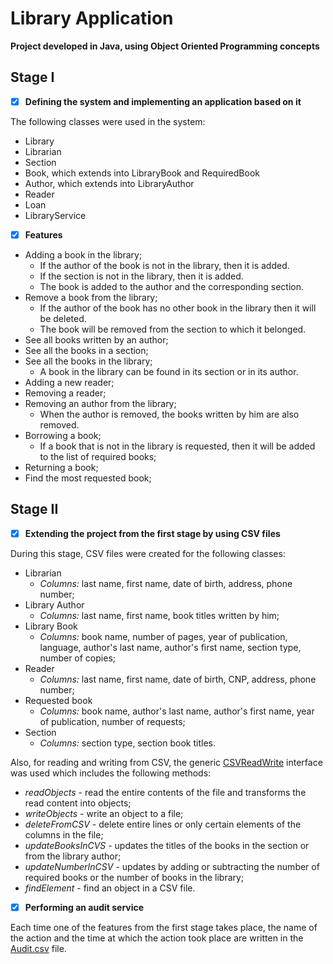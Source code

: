 # Library Application
**Project developed in Java, using Object Oriented Programming concepts**

## Stage I

- [x] **Defining the system and implementing an application based on it**

The following classes were used in the system:
* Library
* Librarian
* Section
* Book, which extends into LibraryBook and RequiredBook
* Author,  which extends into LibraryAuthor
* Reader
* Loan
* LibraryService

- [x] **Features**

* Adding a book in the library;
    * If the author of the book is not in the library, then it is added.
    * If the section is not in the library, then it is added.
    * The book is added to the author and the corresponding section.
* Remove a book from the library;
    * If the author of the book has no other book in the library then it will be deleted.
    * The book will be removed from the section to which it belonged.
* See all books written by an author;
* See all the books in a section;
* See all the books in the library;
     * A book in the library can be found in its section or in its author.
* Adding a new reader;
* Removing a reader;
* Removing an author from the library;
     * When the author is removed, the books written by him are also removed.
* Borrowing a book;
     * If a book that is not in the library is requested, then it will be added to the list of required books;
* Returning a book;
* Find the most requested book;

## Stage II

- [x] **Extending the project from the first stage by using CSV files** 

During this stage, CSV files were created for the following classes:
* Librarian 
   * *Columns:* last name, first name, date of birth, address, phone number;
* Library Author 
   * *Columns:* last name, first name, book titles written by him;
* Library Book 
   * *Columns:* book name, number of pages, year of publication, language, author's last name, author's first name, section type, number of copies;
* Reader 
   * *Columns:* last name, first name, date of birth, CNP, address, phone number;
* Requested book 
   * *Columns:* book name, author's last name, author's first name, year of publication, number of requests;
* Section 
   * *Columns:* section type, section book titles.

Also, for reading and writing from CSV, the generic [CSVReadWrite](https://github.com/AtasieOana/Library-Application/blob/main/src/csvManage/csvReadWrite/CSVReadWrite.java) interface was used which includes the following methods:
* *readObjects* - read the entire contents of the file and transforms the read content into objects;
* *writeObjects* - write an object to a file;
* *deleteFromCSV* - delete entire lines or only certain elements of the columns in the file;
* *updateBooksInCVS* - updates the titles of the books in the section or from the library author;
* *updateNumberInCSV* - updates by adding or subtracting the number of required books or the number of books in the library;
* *findElement* - find an object in a CSV file.

- [x] **Performing an audit service** 

Each time one of the features from the first stage takes place, the name of the action and the time at which the action took place are written in the [Audit.csv](https://github.com/AtasieOana/Library-Application/blob/main/src/resources/audit/Audit.csv) file.
